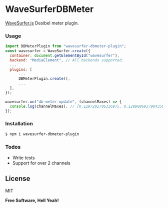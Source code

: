 # WaveSurferDBMeter

[WaveSurfer.js](https://wavesurfer-js.org/) Desibel meter plugin.

### Usage

```js
import DBMeterPlugin from "wavesurfer-dbmeter-plugin";
const wavesurfer = WaveSurfer.create({
  container: document.getElementById("wavesurfer"),
  backend: "MediaElement", // All backends supported.
  ...
  plugins: [
      ...
      DBMeterPlugin.create(),
      ...
  ],
});

wavesurfer.on("db-meter-update", (channelMaxes) => {
  console.log(channelMaxes); // [0.1297202706336975, 0.1289086937904358]
});
```

### Installation

```sh
$ npm i wavesurfer-dbmeter-plugin
```

### Todos

- Write tests
- Support for over 2 channels

## License

MIT

**Free Software, Hell Yeah!**

[git-repo-url]: https://github.com/whthT/wavesurfer-dbmeter-plugin
[wavesurfer.js]: https://wavesurfer-js.org
[whtht]: https://github.com/whthT
[node.js]: http://nodejs.org

